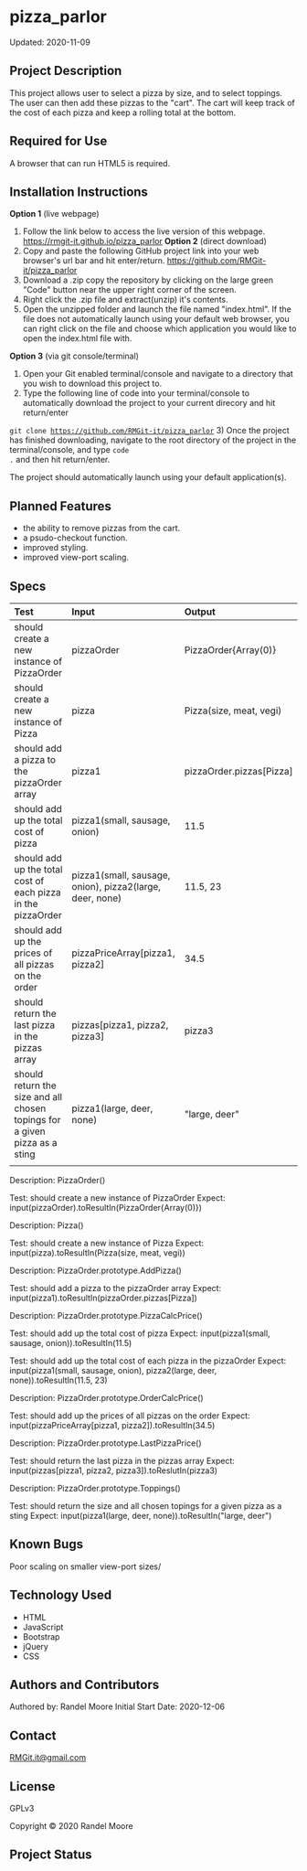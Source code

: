 # **pizza_parlor**
Updated: 2020-11-09
## **Project Description**
This project allows user to select a pizza by size, and to select toppings.  The user can then add these pizzas to the "cart".  The cart will keep track of the cost of each pizza and keep a rolling total at the bottom.
## **Required for Use**
A browser that can run HTML5 is required.
## **Installation Instructions**
**Option 1** (live webpage)
1) Follow the link below to access the live version of this webpage.
https://rmgit-it.github.io/pizza_parlor
**Option 2** (direct download)
1) Copy and paste the following GitHub project link into your web browser's url bar and hit enter/return. https://github.com/RMGit-it/pizza_parlor
2) Download a .zip copy the repository by clicking on the large green "Code" button near the upper right corner of the screen.
3) Right click the .zip file and extract(unzip) it's contents.
4) Open the unzipped folder and launch the file named "index.html".  If the file does not automatically launch using your default web browser, you can right click on the file and choose which application you would like to open the index.html file with.

**Option 3** (via git console/terminal)
1) Open your Git enabled terminal/console and navigate to a directory that you wish to download this project to.
2) Type the following line of code into your terminal/console to automatically download the project to your current direcory and hit return/enter

<code>git clone https://github.com/RMGit-it/pizza_parlor</code>
3) Once the project has finished downloading, navigate to the root directory of the project in the terminal/console, and type <code>code .</code> and then hit return/enter.

The project should automatically launch using your default application(s).

## **Planned Features**
* the ability to remove pizzas from the cart.
* a psudo-checkout function.
* improved styling.
* improved view-port scaling.
## **Specs**
| Test | Input | Output |
| :-- | :--| :-- |
| should create a new instance of PizzaOrder | pizzaOrder | PizzaOrder{Array(0)} |
| should create a new instance of Pizza | pizza | Pizza(size, meat, vegi) |
| should add a pizza to the pizzaOrder array | pizza1 | pizzaOrder.pizzas[Pizza] |
| should add up the total cost of pizza| pizza1(small, sausage, onion) | 11.5 |
| should add up the total cost of each pizza in the pizzaOrder | pizza1(small, sausage, onion), pizza2(large, deer, none)| 11.5, 23 |
| should add up the prices of all pizzas on the order | pizzaPriceArray[pizza1, pizza2] | 34.5 |
| should return the last pizza in the pizzas array | pizzas[pizza1, pizza2, pizza3] | pizza3 |
| should return the size and all chosen topings for a given pizza as a sting | pizza1(large, deer, none) | "large, deer" |
| | | |

Description: PizzaOrder()

Test: should create a new instance of PizzaOrder
Expect: input(pizzaOrder).toResultIn(PizzaOrder{Array(0)})


Description: Pizza()

Test: should create a new instance of Pizza
Expect: input(pizza).toResultIn(Pizza(size, meat, vegi))


Description: PizzaOrder.prototype.AddPizza()

Test: should add a pizza to the pizzaOrder array
Expect: input(pizza1).toResultIn(pizzaOrder.pizzas[Pizza])


Description: PizzaOrder.prototype.PizzaCalcPrice()

Test: should add up the total cost of pizza
Expect: input(pizza1(small, sausage, onion)).toResultIn(11.5)

Test: should add up the total cost of each pizza in the pizzaOrder
Expect: input(pizza1(small, sausage, onion), pizza2(large, deer, none)).toResultIn(11.5, 23)


Description: PizzaOrder.prototype.OrderCalcPrice()

Test: should add up the prices of all pizzas on the order
Expect: input(pizzaPriceArray[pizza1, pizza2]).toResultIn(34.5)


Description: PizzaOrder.prototype.LastPizzaPrice()

Test: should return the last pizza in the pizzas array
Expect: input(pizzas[pizza1, pizza2, pizza3]).toReslutIn(pizza3)


Description: PizzaOrder.prototype.Toppings()

Test: should return the size and all chosen topings for a given pizza as a sting
Expect: input(pizza1(large, deer, none)).toResultIn("large, deer")

## **Known Bugs**
Poor scaling on smaller view-port sizes/
## **Technology Used**
* HTML
* JavaScript
* Bootstrap
* jQuery
* CSS
## **Authors and Contributors**
Authored by: Randel Moore
Initial Start Date: 2020-12-06
## **Contact**
RMGit.it@gmail.com
## **License**

GPLv3

Copyright © 2020 Randel Moore

## **Project Status**
